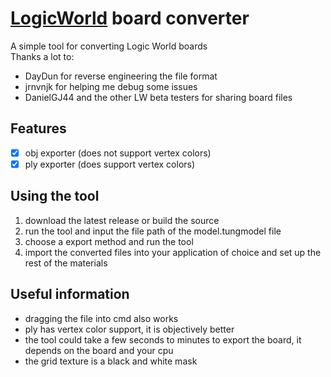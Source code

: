 # [LogicWorld](https://logicworld.net/) board converter
A simple tool for converting Logic World boards  
Thanks a lot to:
* DayDun for reverse engineering the file format
* jrnvnjk for helping me debug some issues
* DanielGJ44 and the other LW beta testers for sharing board files

## Features
- [x] obj exporter (does not support vertex colors)
- [X] ply exporter (does support vertex colors)

## Using the tool
1. download the latest release or build the source  
2. run the tool and input the file path of the model.tungmodel file
3. choose a export method and run the tool
4. import the converted files into your application of choice and set up the rest of the materials

## Useful information
* dragging the file into cmd also works
* ply has vertex color support, it is objectively better
* the tool could take a few seconds to minutes to export the board, it depends on the board and your cpu
* the grid texture is a black and white mask
